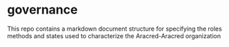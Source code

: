 # governance
This repo contains a markdown document structure for specifying the roles methods and states used to characterize the Aracred-Aracred organization
